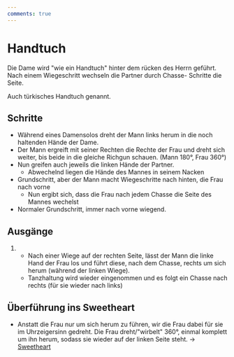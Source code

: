 ```yaml
---
comments: true
---
```

# Handtuch

Die Dame wird "wie ein Handtuch" hinter dem rücken des Herrn geführt. Nach einem Wiegeschritt wechseln die Partner durch Chasse- Schritte die Seite.

Auch türkisches Handtuch genannt.

## Schritte

- Während eines Damensolos dreht der Mann links herum in die noch haltenden Hände der Dame.
- Der Mann ergreift mit seiner Rechten die Rechte der Frau und dreht sich weiter, bis beide in die gleiche Richgun schauen. (Mann 180°, Frau 360°)
- Nun greifen auch jeweils die linken Hände der Partner.
    - Abwechelnd liegen die Hände des Mannes in seinem Nacken
- Grundschritt, aber der Mann macht Wiegeschritte nach hinten, die Frau nach vorne
    - Nun ergibt sich, dass die Frau nach jedem Chasse die Seite des Mannes wechelst
- Normaler Grundschritt, immer nach vorne wiegend.

## Ausgänge

1.  
    - Nach einer Wiege auf der rechten Seite, lässt der Mann die linke Hand der Frau los und führt diese, nach dem Chasse, rechts um sich herum (während der linken Wiege).
    - Tanzhaltung wird wieder eingenommen und es folgt ein Chasse nach rechts (für sie wieder nach links)

## Überführung ins Sweetheart

- Anstatt die Frau nur um sich herum zu führen, wir die Frau dabei für sie im Uhrzeigersinn gedreht. Die Frau dreht/"wirbelt" 360°, einmal komplett um ihn herum, sodass sie wieder auf der linken Seite steht. -> [Sweetheart](Sweetheart.md)
